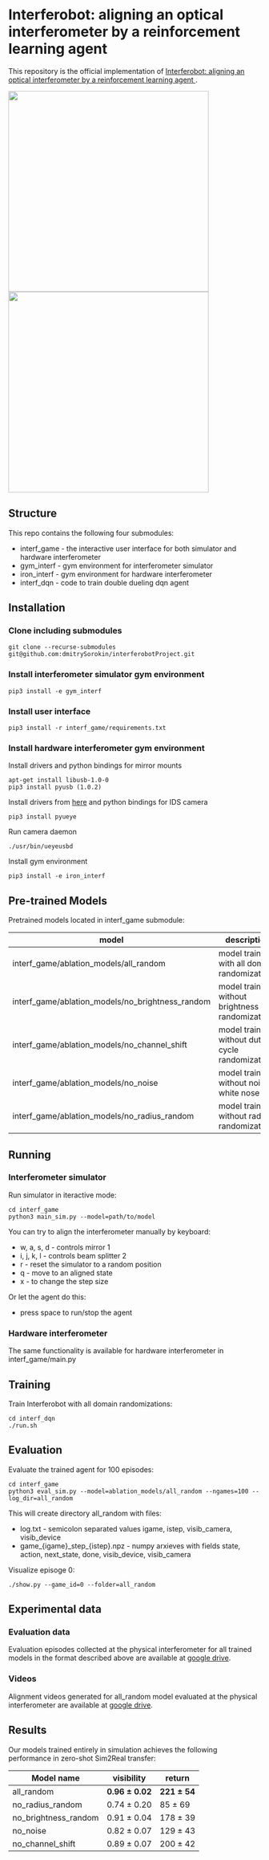 # Interferobot: aligning an optical interferometer by a reinforcement learning agent 

This repository is the official implementation of [Interferobot: aligning an optical interferometer by a reinforcement learning agent ](http://arxiv.org/abs/2006.02252).

<p float="center">
  <img src="gif/0.gif" width="400"/>
  <img src="gif/2.gif" width="400"/>
</p>


## Structure
This repo contains the following four submodules:

* interf_game - the interactive user interface for both simulator and hardware interferometer
* gym_interf  - gym environment for interferometer simulator  
* iron_interf  - gym environment for hardware interferometer
* interf_dqn  - code to train double dueling dqn agent


## Installation

### Clone including submodules 
```
git clone --recurse-submodules git@github.com:dmitrySorokin/interferobotProject.git
```

### Install interferometer simulator gym environment
```
pip3 install -e gym_interf
```
### Install user interface 
```
pip3 install -r interf_game/requirements.txt
```

### Install hardware interferometer gym environment
Install drivers  and python bindings for mirror mounts
```
apt-get install libusb-1.0-0
pip3 install pyusb (1.0.2)
```

Install drivers from [here](https://en.ids-imaging.com/download-ueye-emb-hardfloat.html
)  and python bindings for IDS camera 
```
pip3 install pyueye
```

Run camera daemon
```
./usr/bin/ueyeusbd
```

Install gym environment
```
pip3 install -e iron_interf
```

## Pre-trained Models

Pretrained models located in interf_game submodule:

| model | description | 
|---|---|
| interf_game/ablation_models/all_random | model trained with all doman randomizations | 
| interf_game/ablation_models/no_brightness_random |  model trained without brightness randomization | 
| interf_game/ablation_models/no_channel_shift | model trained without duty cycle randomization |
| interf_game/ablation_models/no_noise | model trained without noise white nose |
| interf_game/ablation_models/no_radius_random | model trained without radius randomization |

## Running

### Interferometer simulator 
Run simulator in iteractive mode:
```
cd interf_game
python3 main_sim.py --model=path/to/model
```

You can try to align the interferometer manually by keyboard:
* w, a, s, d - controls mirror 1
* i, j, k, l - controls beam splitter 2
* r - reset the simulator to a random position
* q - move to an aligned state
* x - to change the step size

Or let the agent do this:
* press space to run/stop the agent

### Hardware interferometer
The same functionality is available for hardware interferometer in interf_game/main.py

## Training

Train Interferobot with all domain randomizations:
```
cd interf_dqn
./run.sh
```

## Evaluation
Evaluate the trained agent for 100 episodes:
```
cd interf_game
python3 eval_sim.py --model=ablation_models/all_random --ngames=100 --log_dir=all_random
```
This will create directory all_random with files:
* log.txt - semicolon separated values igame, istep, visib_camera, visib_device
* game_{igame}\_step_{istep}.npz - numpy arxieves with fields state, action, next_state, done, visib_device, visib_camera


Visualize episoge 0: 
```
./show.py --game_id=0 --folder=all_random
```

## Experimental data

### Evaluation data 
Evaluation episodes collected at the physical interferometer for all trained models in the format described above are available at [google drive](https://drive.google.com/drive/folders/1hJ7qZNdD0RXapVm97u8iSA2aWGZymRJf?usp=sharing). 

### Videos
Alignment videos generated for all_random model evaluated at the physical interferometer are available at [google drive](https://drive.google.com/drive/folders/1aCN76hxIwY7zNbrZd84NIdNhdQE5yzfP?usp=sharing).

## Results

Our models trained entirely in simulation achieves the following performance in zero-shot Sim2Real transfer:

| Model name     | visibility | return |
| ------------------ |---------------- | -------------- |
| all_random          |  **0.96 ± 0.02** | **221 ± 54** |
| no_radius_random    | 0.74 ± 0.20     | 85 ± 69     |
| no_brightness_random | 0.91 ± 0.04     | 178 ± 39    |
| no_noise            | 0.82 ± 0.07     | 129 ± 43    |
| no_channel_shift     | 0.89 ± 0.07     | 200 ± 42    | 
